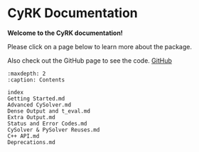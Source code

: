 # CyRK Documentation

**Welcome to the CyRK documentation!**

Please click on a page below to learn more about the package. 

Also check out the GitHub page to see the code.
[GitHub](https://github.com/jrenaud90/CyRK)

```{toctree}
:maxdepth: 2
:caption: Contents

index
Getting Started.md
Advanced CySolver.md
Dense Output and t_eval.md
Extra Output.md
Status and Error Codes.md
CySolver & PySolver Reuses.md
C++ API.md
Deprecations.md
```